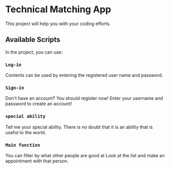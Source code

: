 # Technical Matching App

This project will help you with your coding efforts.

## Available Scripts

In the project, you can use:

### `Log-in`

Contents can be used by entering the registered user name and password.

### `Sign-in`

Don't have an account? You should register now!
Enter your username and password to create an account!

### `special ability`

Tell me your special ability.
There is no doubt that it is an ability that is useful to the world.

### `Main function`

You can filter by what other people are good at Look at the list and make an appointment with that person.


